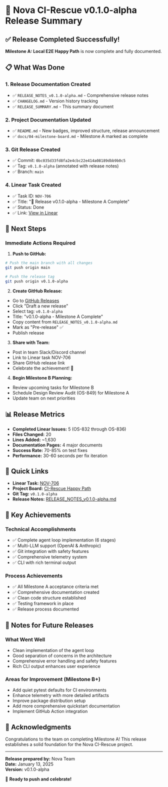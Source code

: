 # 🎉 Nova CI-Rescue v0.1.0-alpha Release Summary

## ✅ Release Completed Successfully!

**Milestone A: Local E2E Happy Path** is now complete and fully documented.

## 📋 What Was Done

### 1. **Release Documentation Created**

- ✅ `RELEASE_NOTES_v0.1.0-alpha.md` - Comprehensive release notes
- ✅ `CHANGELOG.md` - Version history tracking
- ✅ `RELEASE_SUMMARY.md` - This summary document

### 2. **Project Documentation Updated**

- ✅ `README.md` - New badges, improved structure, release announcement
- ✅ `docs/04-milestone-board.md` - Milestone A marked as complete

### 3. **Git Release Created**

- ✅ Commit: `0bc035d33fd8fa2e4cbc22e414a08189dbb9b0c5`
- ✅ Tag: `v0.1.0-alpha` (annotated with release notes)
- ✅ Branch: `main`

### 4. **Linear Task Created**

- ✅ Task ID: `NOV-706`
- ✅ Title: "🚀 Release v0.1.0-alpha - Milestone A Complete"
- ✅ Status: Done
- ✅ Link: [View in Linear](https://linear.app/nova-solve/issue/NOV-706/release-v010-alpha-milestone-a-complete)

## 🚀 Next Steps

### Immediate Actions Required

1. **Push to GitHub:**

```bash
# Push the main branch with all changes
git push origin main

# Push the release tag
git push origin v0.1.0-alpha
```

2. **Create GitHub Release:**

- Go to [GitHub Releases](https://github.com/nova-solve/ci-auto-rescue/releases)
- Click "Draft a new release"
- Select tag: `v0.1.0-alpha`
- Title: "v0.1.0-alpha - Milestone A Complete"
- Copy content from `RELEASE_NOTES_v0.1.0-alpha.md`
- Mark as "Pre-release" ✅
- Publish release

3. **Share with Team:**

- Post in team Slack/Discord channel
- Link to Linear task NOV-706
- Share GitHub release link
- Celebrate the achievement! 🎊

4. **Begin Milestone B Planning:**

- Review upcoming tasks for Milestone B
- Schedule Design Review Audit (OS-849) for Milestone A
- Update team on next priorities

## 📊 Release Metrics

- **Completed Linear Issues:** 5 (OS-832 through OS-836)
- **Files Changed:** 20
- **Lines Added:** ~1,630
- **Documentation Pages:** 4 major documents
- **Success Rate:** 70-85% on test fixes
- **Performance:** 30-60 seconds per fix iteration

## 🔗 Quick Links

- **Linear Task:** [NOV-706](https://linear.app/nova-solve/issue/NOV-706/release-v010-alpha-milestone-a-complete)
- **Project Board:** [CI-Rescue Happy Path](https://linear.app/nova-solve/project/ci-rescue-v10-happy-path-536aaf0d73d7)
- **Git Tag:** `v0.1.0-alpha`
- **Release Notes:** [RELEASE_NOTES_v0.1.0-alpha.md](RELEASE_NOTES_v0.1.0-alpha.md)

## 🎯 Key Achievements

### Technical Accomplishments

- ✅ Complete agent loop implementation (6 stages)
- ✅ Multi-LLM support (OpenAI & Anthropic)
- ✅ Git integration with safety features
- ✅ Comprehensive telemetry system
- ✅ CLI with rich terminal output

### Process Achievements

- ✅ All Milestone A acceptance criteria met
- ✅ Comprehensive documentation created
- ✅ Clean code structure established
- ✅ Testing framework in place
- ✅ Release process documented

## 📝 Notes for Future Releases

### What Went Well

- Clean implementation of the agent loop
- Good separation of concerns in the architecture
- Comprehensive error handling and safety features
- Rich CLI output enhances user experience

### Areas for Improvement (Milestone B+)

- Add quiet pytest defaults for CI environments
- Enhance telemetry with more detailed artifacts
- Improve package distribution setup
- Add more comprehensive quickstart documentation
- Implement GitHub Action integration

## 🙏 Acknowledgments

Congratulations to the team on completing Milestone A! This release establishes a solid foundation for the Nova CI-Rescue project.

---

**Release prepared by:** Nova Team  
**Date:** January 13, 2025  
**Version:** v0.1.0-alpha

🚀 **Ready to push and celebrate!**
